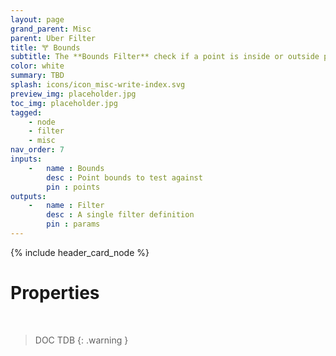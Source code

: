 ```yaml
---
layout: page
grand_parent: Misc
parent: Uber Filter
title: 🝖 Bounds
subtitle: The **Bounds Filter** check if a point is inside or outside provided bounds
color: white
summary: TBD
splash: icons/icon_misc-write-index.svg
preview_img: placeholder.jpg
toc_img: placeholder.jpg
tagged: 
    - node
    - filter
    - misc
nav_order: 7
inputs:
    -   name : Bounds
        desc : Point bounds to test against
        pin : points
outputs:
    -   name : Filter
        desc : A single filter definition
        pin : params
---
```


{% include header_card_node %}

# Properties
<br>

> DOC TDB
{: .warning }